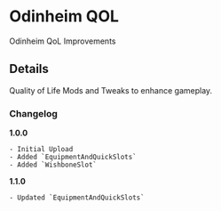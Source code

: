 # Odinheim QOL
Odinheim QoL Improvements

## Details
Quality of Life Mods and Tweaks to enhance gameplay.

### Changelog

**1.0.0**

	- Initial Upload
	- Added `EquipmentAndQuickSlots`
	- Added `WishboneSlot`

**1.1.0**

	- Updated `EquipmentAndQuickSlots`